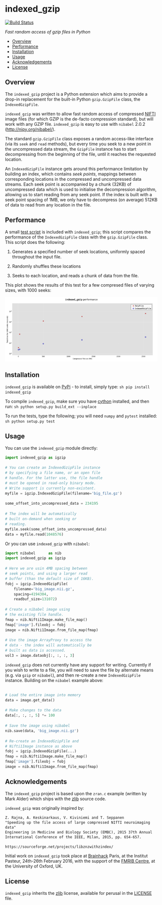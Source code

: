 # indexed_gzip


[![Build Status](https://travis-ci.org/pauldmccarthy/indexed_gzip.svg?branch=master)](https://travis-ci.org/pauldmccarthy/indexed_gzip)


 *Fast random access of gzip files in Python*


 * [Overview](#overview)
 * [Performance](#performance)
 * [Installation](#installation)
 * [Usage](#usage)
 * [Acknowledgements](#acknowledgements)
 * [License](#license)


## Overview


The `indexed_gzip` project is a Python extension which aims to provide a
drop-in replacement for the built-in Python `gzip.GzipFile` class, the
`IndexedGzipFile`.


`indexed_gzip` was written to allow fast random access of compressed 
[NIFTI](http://nifti.nimh.nih.gov/) image files (for which GZIP is the 
de-facto compression standard), but will work with any GZIP file. 
`indexed_gzip` is easy to use with `nibabel` 2.0.2  (http://nipy.org/nibabel/).


The standard `gzip.GzipFile` class exposes a random access-like interface (via
its `seek` and `read` methods), but every time you seek to a new point in the
uncompressed data stream, the `GzipFile` instance has to start decompressing
from the beginning of the file, until it reaches the requested location.


An `IndexedGzipFile` instance gets around this performance limitation by
building an index, which contains *seek points*, mappings between
corresponding locations in the compressed and uncompressed data streams. Each
seek point is accompanied by a chunk (32KB) of uncompressed data which is used
to initialise the decompression algorithm, allowing us to start reading from
any seek point. If the index is built with a seek point spacing of 1MB, we
only have to decompress (on average) 512KB of data to read from any location
in the file.


## Performance


A small [test script](benchmark_indexed_gzip.py) is included with `indexed_gzip`;
this script compares the performance of the `IndexedGzipFile` class with the
`gzip.GzipFile` class. This script does the following:


  1. Generates a specified number of seek locations, uniformly spaced
     throughout the input file.
  
  2. Randomly shuffles these locations

  3. Seeks to each location, and reads a chunk of data from the file.


This plot shows the results of this test for a few compresed files of varying
sizes, with 1000 seeks:


![Indexed gzip performance](./performance.png)


## Installation


`indexed_gzip` is available on [PyPi](https://pypi.python.org/pypi) - to
install, simply type:
    ```sh
    pip install indexed_gzip
    ```

To compile `indexed_gzip`, make sure you have [cython](http://cython.org/)
installed, and then run:
    ```sh
    python setup.py build_ext --inplace
    ```


To run the tests, type the following; you will need `numpy` and `pytest`
installed:
    ```sh
    python setup.py test
    ```

## Usage


You can use the `indexed_gzip` module directly:


```python
import indexed_gzip as igzip

# You can create an IndexedGzipFile instance
# by specifying a file name, or an open file
# handle. For the latter use, the file handle
# must be opened in read-only binary mode.
# Write support is currently non-existent.
myfile = igzip.IndexedGzipFile(filename='big_file.gz')

some_offset_into_uncompressed_data = 234195

# The index will be automatically
# built on-demand when seeking or
# reading.
myfile.seek(some_offset_into_uncompressed_data)
data = myfile.read(1048576)
```


Or you can use `indexed_gzip` with `nibabel`:


```python
import nibabel      as nib
import indexed_gzip as igzip

# Here we are usin 4MB spacing between
# seek points, and using a larger read
# buffer (than the default size of 16KB).
fobj = igzip.IndexedGzipFile(
    filename='big_image.nii.gz',
    spacing=4194304,
    readbuf_size=131072)

# Create a nibabel image using 
# the existing file handle.
fmap = nib.Nifti1Image.make_file_map()
fmap['image'].fileobj = fobj
image = nib.Nifti1Image.from_file_map(fmap)
    
# Use the image ArrayProxy to access the 
# data - the index will automatically be
# built as data is accessed.
vol3 = image.dataobj[:, :, :, 3]
```

    
`indexed_gzip` does not currently have any support for writing. Currently if you 
wish to write to a file, you will need to save the file by alternate means (e.g. 
via `gzip` or `nibabel`), and then re-create a new `IndexedGzipFile` instance. 
Building on the `nibabel` example above:


```python
    
# Load the entire image into memory
data = image.get_data()
    
# Make changes to the data
data[:, :, :, 5] *= 100
    
# Save the image using nibabel
nib.save(data, 'big_image.nii.gz')
    
# Re-create an IndexedGzipFile and 
# Nifti1Image instance as above
fobj = igzip.IndexedGzipFile(...)
fmap = nib.Nifti1Image.make_file_map()
fmap['image'].fileobj = fobj
image = nib.Nifti1Image.from_file_map(fmap)
```

## Acknowledgements


The `indexed_gzip` project is based upon the `zran.c` example (written by Mark
Alder) which ships with the [zlib](http://www.zlib.net/) source code.


`indexed_gzip` was originally inspired by:

    Z. Rajna, A. Keskinarkaus, V. Kiviniemi and T. Seppanen
    "Speeding up the file access of large compressed NIfTI neuroimaging data"
    Engineering in Medicine and Biology Society (EMBC), 2015 37th Annual
    International Conference of the IEEE, Milan, 2015, pp. 654-657.

    https://sourceforge.net/projects/libznzwithzindex/


Initial work on `indexed_gzip` took place at
[Brainhack](http://www.brainhack.org/) Paris, at the Institut Pasteur,
24th-26th February 2016, with the support of the 
[FMRIB Centre](https://www.ndcn.ox.ac.uk/divisions/fmrib/), at the 
University of Oxford, UK.


## License


`indexed_gzip` inherits the [zlib](http://www.zlib.net) license, available for
perusal in the [LICENSE](LICENSE) file.

